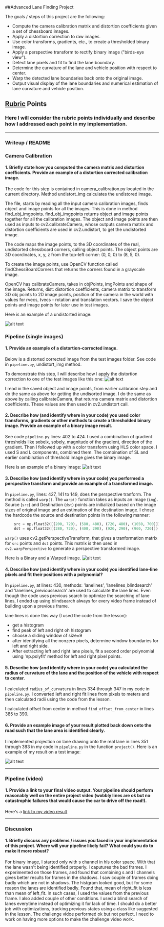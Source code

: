 ##Advanced Lane Finding Project

The goals / steps of this project are the following:

* Compute the camera calibration matrix and distortion coefficients given a set of chessboard images.
* Apply a distortion correction to raw images.
* Use color transforms, gradients, etc., to create a thresholded binary image.
* Apply a perspective transform to rectify binary image ("birds-eye view").
* Detect lane pixels and fit to find the lane boundary.
* Determine the curvature of the lane and vehicle position with respect to center.
* Warp the detected lane boundaries back onto the original image.
* Output visual display of the lane boundaries and numerical estimation of lane curvature and vehicle position.

[//]: # (Image References)

[image1]: ./output_images/undistort_output.png "Undistorted"
[image2]: ./output_images/test1.jpg "Road Transformed"
[image3]: ./output_images/binary_combo_example.png "Binary Example"
[image4]: ./output_images/warped_straight_lines.png "Warp Example"
[image6]: ./output_images/example_output.png "Output"
[video1]: ./output_images/project_video_mapped.mp4 "Video"

## [Rubric](https://review.udacity.com/#!/rubrics/571/view) Points

### Here I will consider the rubric points individually and describe how I addressed each point in my implementation.  

---

### Writeup / README

### Camera Calibration

#### 1. Briefly state how you computed the camera matrix and distortion coefficients. Provide an example of a distortion corrected calibration image.

The code for this step is contained in camera_calibration.py located in the current directory. Method undistort_img calculates the undistored image.

The file, starts by reading all the input camera calibration images, finds object and image points for all the images. This is done in method find_obj_imgpoints. find_obj_imgpoints returns object and image points together for all the calibration images. The object and image points are then used as inputs to cv2.calibrateCamera, whose outputs camera matrix and distortion coefficients are used in cv2.undistort, to get the undistorted image.

The code maps the image points, to the 3D coordinates of the real, undistorted chessboard corners, calling object points. The object points are 3D coordinates, x, y, z from the top-left corner: (0, 0, 0) to (8, 5, 0). 

To create the image points, use OpenCV function called findChessBoardCorners that returns the corners found in a grayscale image.

OpenCV has calibrateCamera, takes in objPoints, imgPoints and shape of the image. Returns, dist: distortion coefficients, camera matrix to transform 3D obj points to 2D image points, position of the camera in the world with values for rvecs, tvecs - rotation and translation vectors. 
I save the object points and image points for later use in test images.

Here is an example of a undistorted image:

![alt text][image1]

### Pipeline (single images)

#### 1. Provide an example of a distortion-corrected image.

Below is a distorted corrected image from the test images folder. See code in `pipeline.py`, undistort_img method.
 
To demonstrate this step, I will describe how I apply the distortion correction to one of the test images like this one:
![alt text][image2]

I read in the saved object and image points, from earlier calibraion step and do the same as above for getting the undisorted image. I do the same as above by calling calibrateCamera, that returns camera matrix and distortion coefficients.  These values are then used in cv2.undistort call.



#### 2. Describe how (and identify where in your code) you used color transforms, gradients or other methods to create a thresholded binary image.  Provide an example of a binary image result.

See code `pipeline.py` lines: 402 to 424.
I used a combination of gradient thresholds like sobelx, sobely, magnitude of the gradient, direction of the gradient.
Then I followed up with a color transform using HLS color space. I used S and L components, combined them. The combination of SL and earlier combination of threshold image gives the binary image. 

Here is an example of a binary image:
![alt text][image3]

#### 3. Describe how (and identify where in your code) you performed a perspective transform and provide an example of a transformed image.

In `pipeline.py`, lines: 427, 141 to 149, does the perspective tranform. The method is called `warp()`.
The `warp()` function takes as inputs an image (`img`). Source (`src`) and Destination (`dst`) points are initialized based on the image sizes of original image and an estimation of the destination image.  I chose the hardcode the source and destination points in the following manner:

```python
    src = np.float32([(200, 720), (580, 480), (720, 480), (1050, 700)])
    dst = np.float32([(280, 720), (400, 290), (920, 290), (960, 720)])
```

`warp()` uses cv2.getPerspectiveTransform, that gives a tranformation matrix for `src` points and `dst` points. This matrix is then used in `cv2.warpPerspective` to generate a perspective transformed image.

Here is a Binary and a Warped image.
![alt text][image4]

#### 4. Describe how (and identify where in your code) you identified lane-line pixels and fit their positions with a polynomial?

In `pipeline.py`, at lines: 430, methods: 'lanelines', 'lanelines_blindsearch' and 'lanelines_previoussearch' are used to calculate the lane lines. Even though the code uses previous search to optimize the searching of lane lines, I ended up using blindsearch always for every video frame instead of building upon a previous frame. 

lane lines is done this way (I used the code from the lesson):

* get a histogram
* find peak of left and right oh histogram
* choose a sliding window of size=9
* after identifying all the nonzero pixels, determine window boundaries for left and right side.
* After extracting left and right lane pixels, fit a second order polynomial using 'np.polyfit' method for left and right pixel points.


#### 5. Describe how (and identify where in your code) you calculated the radius of curvature of the lane and the position of the vehicle with respect to center.

I calculated `radius_of_curvature` in lines 334 through 347 in my code in `pipeline.py`. I converted left and right fit lines from pixels to meters and then calculated radii using the code from the lesson.

I calculated offset from center in method `find_offset_from_center` in lines 385 to 390.

#### 6. Provide an example image of your result plotted back down onto the road such that the lane area is identified clearly.

I implemented projection on lane drawing onto the real lane in lines 351 through 383 in my code in `pipeline.py` in the function `project()`.  Here is an example of my result on a test image:

![alt text][image6]

---

### Pipeline (video)

#### 1. Provide a link to your final video output.  Your pipeline should perform reasonably well on the entire project video (wobbly lines are ok but no catastrophic failures that would cause the car to drive off the road!).

Here's a [link to my video result](./output_images/project_video_mapped.mp4)

---

### Discussion

#### 1. Briefly discuss any problems / issues you faced in your implementation of this project.  Where will your pipeline likely fail?  What could you do to make it more robust?

For binary image, I started only with s channel in hls color space. With that the lane wasn't being identified properly. I caputures the bad frames. I experimented on those frames, and found that combining s and l channels gives better results for frames in the shadows. I saw couple of frames doing badly which are not in shadows. The histgram looked good, but for some reason the lanes are identified badly. Found that, mean of right_fit is less than mean of left_fit. In such cases, I used the values from the previous frame. I also added couple of other conditions. I used a blind search of lanes everytime instead of optimizing it for lack of time. I should do a better job with optimizations, tracking previous states using a class like suggested in the lesson. The challenge vidoe performed ok but not perfect. I need to work on having more options to make the challenge video work.
